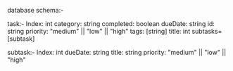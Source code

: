 database schema:-

task:-
Index: int
category: string
completed: boolean
dueDate: string
id: string
priority: "medium" || "low" || "high"
tags: [string]
title: int
subtasks= [subtask]


subtask:-
Index: int
dueDate: string
title: string
priority: "medium" || "low" || "high"
